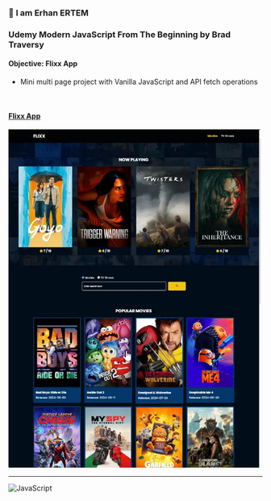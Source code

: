 ### 👋 **I am Erhan ERTEM**

### Udemy Modern JavaScript From The Beginning by Brad Traversy

#### **Objective:** Flixx App

-  Mini multi page project with Vanilla JavaScript and API fetch operations

&emsp;

#### [Flixx App](https://flixx-app-erhan-ertem.netlify.app)

<img src="./screenshot.webp" width="500px"/>

---

![JavaScript](https://img.shields.io/badge/Javascript-%23323330.svg?style=square&logo=javascript&logoColor=%23F7DF1E)
